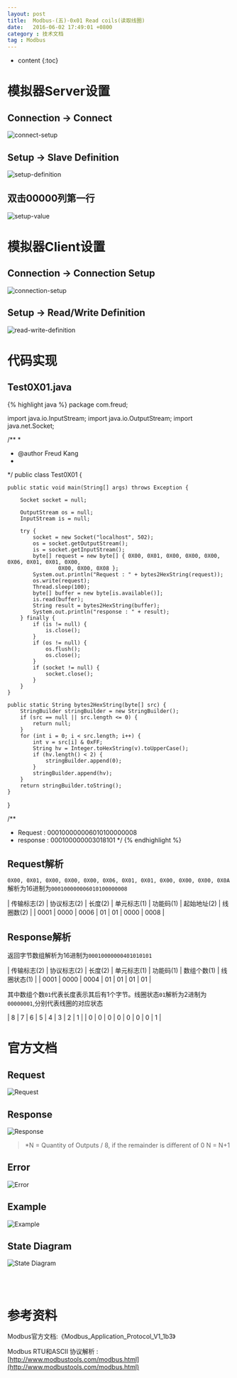 ```yaml
---
layout: post
title:  Modbus-(五)-0x01 Read coils(读取线圈)
date:   2016-06-02 17:49:01 +0800
category : 技术文档
tag : Modbus
---
```


* content
{:toc}

模拟器Server设置
=============================

Connection -> Connect
-----------------------------

![connect-setup](/images/blog/modbus/modbus-05-01-read-coils/06-modbus-slave-connect-setup.png)

Setup -> Slave Definition
-----------------------------

![setup-definition](/images/blog/modbus/modbus-05-01-read-coils/07-modbus-slave-setup-definition.png)

双击00000列第一行
-----------------------------

![setup-value](/images/blog/modbus/modbus-05-01-read-coils/08-modbus-slave-setup-value.png)


模拟器Client设置
=============================

Connection -> Connection Setup
-----------------------------

![connection-setup](/images/blog/modbus/modbus-05-01-read-coils/09-modbus-pool-connection-setup.png)

Setup -> Read/Write Definition
-----------------------------

![read-write-definition](/images/blog/modbus/modbus-05-01-read-coils/10-modbus-pool-read-write-definition.png)

代码实现
=============================

Test0X01.java
-----------------------------

{% highlight java %}
package com.freud;

import java.io.InputStream;
import java.io.OutputStream;
import java.net.Socket;

/**
 * 
 * @author Freud Kang
 *
 */
public class Test0X01 {

	public static void main(String[] args) throws Exception {

		Socket socket = null;

		OutputStream os = null;
		InputStream is = null;

		try {
			socket = new Socket("localhost", 502);
			os = socket.getOutputStream();
			is = socket.getInputStream();
			byte[] request = new byte[] { 0X00, 0X01, 0X00, 0X00, 0X00, 0X06, 0X01, 0X01, 0X00,
					0X00, 0X00, 0X08 };
			System.out.println("Request : " + bytes2HexString(request));
			os.write(request);
			Thread.sleep(100);
			byte[] buffer = new byte[is.available()];
			is.read(buffer);
			String result = bytes2HexString(buffer);
			System.out.println("response : " + result);
		} finally {
			if (is != null) {
				is.close();
			}
			if (os != null) {
				os.flush();
				os.close();
			}
			if (socket != null) {
				socket.close();
			}
		}
	}

	public static String bytes2HexString(byte[] src) {
		StringBuilder stringBuilder = new StringBuilder();
		if (src == null || src.length <= 0) {
			return null;
		}
		for (int i = 0; i < src.length; i++) {
			int v = src[i] & 0xFF;
			String hv = Integer.toHexString(v).toUpperCase();
			if (hv.length() < 2) {
				stringBuilder.append(0);
			}
			stringBuilder.append(hv);
		}
		return stringBuilder.toString();
	}
}

/**
 * Request  : 000100000006010100000008 
 * response : 000100000003018101
 */
{% endhighlight %}

Request解析
-----------------------------
`0X00, 0X01, 0X00, 0X00, 0X00, 0X06, 0X01, 0X01, 0X00, 0X00, 0X00, 0X0A`解析为16进制为`000100000006010100000008`

| 传输标志(2) | 协议标志(2) | 长度(2) | 单元标志(1) | 功能码(1) | 起始地址(2) | 线圈数(2) |
| 0001        | 0000        | 0006    | 01          | 01        | 0000        | 0008      |

Response解析
-----------------------------

返回字节数组解析为16进制为`00010000000401010101`


| 传输标志(2) | 协议标志(2) | 长度(2) | 单元标志(1) | 功能码(1) | 数组个数(1) | 线圈状态(1) |
| 0001        | 0000        | 0004    | 01          | 01        | 01          | 01          |

其中数组个数`01`代表长度表示其后有1个字节。线圈状态`01`解析为2进制为`00000001`,分别代表线圈的对应状态

| 8 | 7 | 6 | 5 | 4 | 3 | 2 | 1 |
| 0 | 0 | 0 | 0 | 0 | 0 | 0 | 1 |


官方文档
=============================

Request
-----------------------------

![Request](/images/blog/modbus/modbus-05-01-read-coils/01_Request.png)

Response
-----------------------------

![Response](/images/blog/modbus/modbus-05-01-read-coils/02_Response.png)

> *N = Quantity of Outputs / 8, if the remainder is different of 0  N = N+1

Error
-----------------------------

![Error](/images/blog/modbus/modbus-05-01-read-coils/03_Error.png)

Example
-----------------------------

![Example](/images/blog/modbus/modbus-05-01-read-coils/04_Example.png)

State Diagram
-----------------------------

![State Diagram](/images/blog/modbus/modbus-05-01-read-coils/05_State_Diagram.png)

<br>
<br>

参考资料
================================

Modbus官方文档:《Modbus_Application_Protocol_V1_1b3》

Modbus RTU和ASCII 协议解析 : [http://www.modbustools.com/modbus.html](http://www.modbustools.com/modbus.html)
